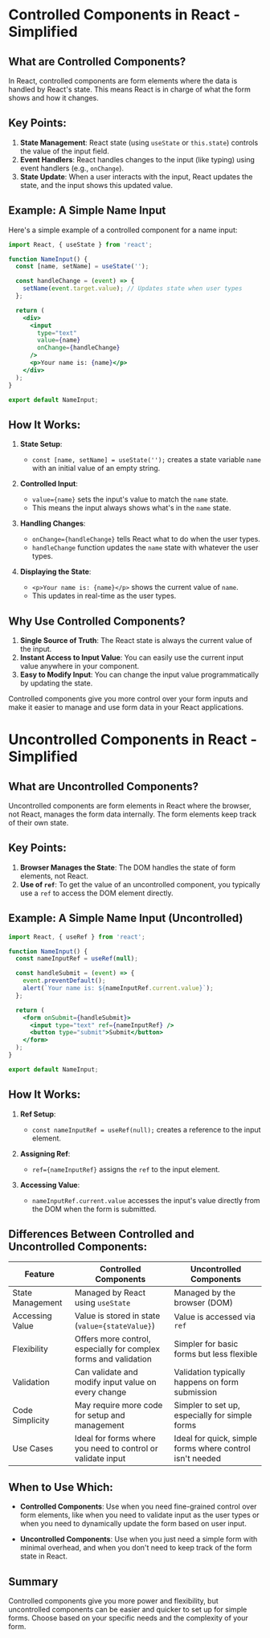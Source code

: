 # Controlled Components in React - Simplified

## What are Controlled Components?

In React, controlled components are form elements where the data is handled by React's state. This means React is in charge of what the form shows and how it changes.

## Key Points:

1. **State Management**: React state (using `useState` or `this.state`) controls the value of the input field.
2. **Event Handlers**: React handles changes to the input (like typing) using event handlers (e.g., `onChange`).
3. **State Update**: When a user interacts with the input, React updates the state, and the input shows this updated value.

## Example: A Simple Name Input

Here's a simple example of a controlled component for a name input:

```jsx
import React, { useState } from 'react';

function NameInput() {
  const [name, setName] = useState('');

  const handleChange = (event) => {
    setName(event.target.value); // Updates state when user types
  };

  return (
    <div>
      <input 
        type="text" 
        value={name} 
        onChange={handleChange} 
      />
      <p>Your name is: {name}</p>
    </div>
  );
}

export default NameInput;
```

## How It Works:

1. **State Setup**: 
   - `const [name, setName] = useState('');` creates a state variable `name` with an initial value of an empty string.

2. **Controlled Input**:
   - `value={name}` sets the input's value to match the `name` state.
   - This means the input always shows what's in the `name` state.

3. **Handling Changes**:
   - `onChange={handleChange}` tells React what to do when the user types.
   - `handleChange` function updates the `name` state with whatever the user types.

4. **Displaying the State**:
   - `<p>Your name is: {name}</p>` shows the current value of `name`.
   - This updates in real-time as the user types.

## Why Use Controlled Components?

1. **Single Source of Truth**: The React state is always the current value of the input.
2. **Instant Access to Input Value**: You can easily use the current input value anywhere in your component.
3. **Easy to Modify Input**: You can change the input value programmatically by updating the state.

Controlled components give you more control over your form inputs and make it easier to manage and use form data in your React applications.







# Uncontrolled Components in React - Simplified

## What are Uncontrolled Components?

Uncontrolled components are form elements in React where the browser, not React, manages the form data internally. The form elements keep track of their own state.

## Key Points:

1. **Browser Manages the State**: The DOM handles the state of form elements, not React.
2. **Use of `ref`**: To get the value of an uncontrolled component, you typically use a `ref` to access the DOM element directly.

## Example: A Simple Name Input (Uncontrolled)

```jsx
import React, { useRef } from 'react';

function NameInput() {
  const nameInputRef = useRef(null);

  const handleSubmit = (event) => {
    event.preventDefault();
    alert(`Your name is: ${nameInputRef.current.value}`);
  };

  return (
    <form onSubmit={handleSubmit}>
      <input type="text" ref={nameInputRef} />
      <button type="submit">Submit</button>
    </form>
  );
}

export default NameInput;
```

## How It Works:

1. **Ref Setup**: 
   - `const nameInputRef = useRef(null);` creates a reference to the input element.

2. **Assigning Ref**:
   - `ref={nameInputRef}` assigns the `ref` to the input element.

3. **Accessing Value**:
   - `nameInputRef.current.value` accesses the input's value directly from the DOM when the form is submitted.

## Differences Between Controlled and Uncontrolled Components:

| Feature | Controlled Components | Uncontrolled Components |
|---------|----------------------|-------------------------|
| State Management | Managed by React using `useState` | Managed by the browser (DOM) |
| Accessing Value | Value is stored in state (`value={stateValue}`) | Value is accessed via `ref` |
| Flexibility | Offers more control, especially for complex forms and validation | Simpler for basic forms but less flexible |
| Validation | Can validate and modify input value on every change | Validation typically happens on form submission |
| Code Simplicity | May require more code for setup and management | Simpler to set up, especially for simple forms |
| Use Cases | Ideal for forms where you need to control or validate input | Ideal for quick, simple forms where control isn't needed |

## When to Use Which:

- **Controlled Components**: Use when you need fine-grained control over form elements, like when you need to validate input as the user types or when you need to dynamically update the form based on user input.

- **Uncontrolled Components**: Use when you just need a simple form with minimal overhead, and when you don't need to keep track of the form state in React.

## Summary

Controlled components give you more power and flexibility, but uncontrolled components can be easier and quicker to set up for simple forms. Choose based on your specific needs and the complexity of your form.